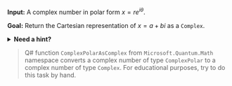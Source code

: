**Input:**
A complex number in polar form $x = re^{i\theta}$.

**Goal:**
Return the Cartesian representation of $x = a + bi$ as a `Complex`.

<details>
  <summary><b>Need a hint?</b></summary>
  
A video explanation of this conversion can be found [here](https://www.youtube.com/watch?v=auywa7dydAk).

</details>

> Q# function `ComplexPolarAsComplex` from `Microsoft.Quantum.Math` namespace converts a complex number of type `ComplexPolar` to a complex number of type `Complex`. For educational purposes, try to do this task by hand.
